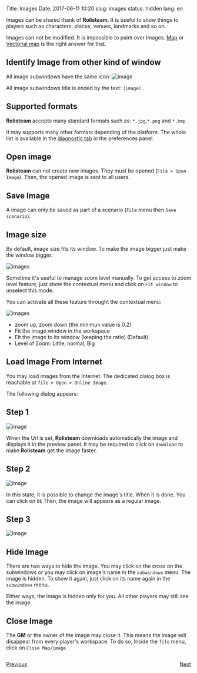 Title: Images
Date: 2017-06-11 10:20
slug: images
status: hidden
lang: en


Images can be shared thank of **Rolisteam**. 
It is useful to show things to players such as characters, places, venues, landmarks and so on.

Images can not be modified. It is impossible to paint over Images.
[Map]({filename}05_maps.md) or [Vectorial map]({filename}11_vectorial_map.md) is the right answer for that. 

## Identify Image from other kind of window

All image subwindows have the same icon: 
![image]({filename}icons/image.png})

All image subwindows title is ended by the text: `(image)` .


## Supported formats

**Rolisteam** accepts many standard formats such as: `*.jpg`,`*.png` and `*.bmp`.

It may supports many other formats depending of the platform. The whole list is available in the [diagnostic tab]({filename}10_preferences.md}) in the preferences panel.

## Open image

**Rolisteam** can not create new images. They must be opened (`File > Open Image`).
Then, the opened image is sent to all users.

## Save Image

A image can only be saved as part of a scenario (`File` menu then `Save scenario`).

## Image size


By default, image size fits its window. To make the image bigger just make the window bigger. 

![images]({filename}movies/image_windows.jpg)


Sometime it's useful to manage zoom level manually. To get access to zoom level feature, just show the contextual menu and click on `Fit window` to unselect this mode.

You can activate all these feature throught the contextual menu:

![images]({filename}images/image_context_menu.jpg)

-   zoom up, zoom down (the minimun value is 0.2)
-   Fit the image window in the workspace
-   Fit the image to its window (keeping the ratio) (Default)
-   Level of Zoom: Little, normal, Big

## Load Image From Internet

You may load images from the Internet. 
The dedicated dialog box is reachable at `file > Open > Online Image`.  

The following dialog appears:
## Step 1
![image]({static}/images/en/oponline_image.jpg)

When the Url is set, **Rolisteam** downloads automatically the image and displays it in the preview panel. It may be required to click on `download` to make **Rolisteam** get the image faster.

## Step 2
![image]({static}/images/tuto/07_load_image_from_internet2_en.jpg)

In this state, it is possible to change the image's title. When it is done. You can click on `Ok`
Then, the image will appears as a regular image.

## Step 3
![image]({static}/images/en/show_image.jpg)



## Hide Image

There are two ways to hide the image. You may click on the cross on the subwindows or you may click on image's name in the `subwindows` menu.
The image is hidden. To show it again, just click on its name again in the `subwindows` menu.

Either ways, the image is hidden only for you. All other players may still see the image.

## Close Image

The **GM** or the owner of the image may close it.
This means the image will disappear from every player's workspace.
To do so, Inside the `file` menu, click on `Close Map/image` 

<p style="text-align: left; width:49%;  display: inline-block;"><a href="/music.html">Previous</a></p>
<p style="text-align: right; width:50%;  display: inline-block;"><a href="/map.html">Next</a></p>
